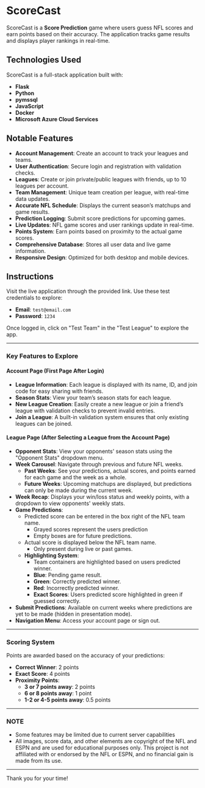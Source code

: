 # ScoreCast

ScoreCast is a **Score Prediction** game where users guess NFL scores and earn points based on their accuracy. The application tracks game results and displays player rankings in real-time.

## Technologies Used

ScoreCast is a full-stack application built with:
- **Flask**
- **Python**
- **pymssql**
- **JavaScript**
- **Docker**
- **Microsoft Azure Cloud Services**

## Notable Features

- **Account Management**: Create an account to track your leagues and teams.
- **User Authentication**: Secure login and registration with validation checks.
- **Leagues**: Create or join private/public leagues with friends, up to 10 leagues per account.
- **Team Management**: Unique team creation per league, with real-time data updates.
- **Accurate NFL Schedule**: Displays the current season’s matchups and game results.
- **Prediction Logging**: Submit score predictions for upcoming games.
- **Live Updates**: NFL game scores and user rankings update in real-time.
- **Points System**: Earn points based on proximity to the actual game scores.
- **Comprehensive Database**: Stores all user data and live game information.
- **Responsive Design**: Optimized for both desktop and mobile devices.

## Instructions

Visit the live application through the provided link. Use these test credentials to explore:
- **Email**: `test@email.com`
- **Password**: `1234`

Once logged in, click on "Test Team" in the "Test League" to explore the app.

---

### Key Features to Explore

#### Account Page (First Page After Login)
- **League Information**: Each league is displayed with its name, ID, and join code for easy sharing with friends.
- **Season Stats**: View your team’s season stats for each league.
- **New League Creation**: Easily create a new league or join a friend’s league with validation checks to prevent invalid entries.
- **Join a League**: A built-in validation system ensures that only existing leagues can be joined.

#### League Page (After Selecting a League from the Account Page)
- **Opponent Stats**: View your opponents' season stats using the "Opponent Stats" dropdown menu.
- **Week Carousel**: Navigate through previous and future NFL weeks.
  - **Past Weeks**: See your predictions, actual scores, and points earned for each game and the week as a whole.
  - **Future Weeks**: Upcoming matchups are displayed, but predictions can only be made during the current week.
- **Week Recap**: Displays your win/loss status and weekly points, with a dropdown to view opponents' weekly stats.
- **Game Predictions**: 
  - Predicted score can be entered in the box right of the NFL team name.
    - Grayed scores represent the users prediction
    - Empty boxes are for future predictions.
  - Actual score is displayed below the NFL team name.
    - Only present during live or past games.
  - **Highlighting System**:
    - Team containers are highlighted based on users predicted winner.
    - **Blue**: Pending game result.
    - **Green**: Correctly predicted winner.
    - **Red**: Incorrectly predicted winner.
    - **Exact Scores**: Users predicted score highlighted in green if guessed correctly.
- **Submit Predictions**: Available on current weeks where predictions are yet to be made (hidden in presentation mode).
- **Navigation Menu**: Access your account page or sign out.

---

### Scoring System

Points are awarded based on the accuracy of your predictions:
- **Correct Winner**: 2 points
- **Exact Score**: 4 points
- **Proximity Points**:
  - **3 or 7 points away**: 2 points
  - **6 or 8 points away**: 1 point
  - **1-2 or 4-5 points away**: 0.5 points

---

### NOTE

- Some features may be limited due to current server capabilities
- All images, score data, and other elements are copyright of the NFL and ESPN and are used for educational purposes only. This project is not affiliated with or endorsed by the NFL or ESPN, and no financial gain is made from its use.

---

Thank you for your time!
